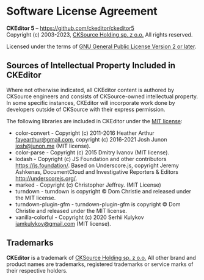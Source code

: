 Software License Agreement
==========================

**CKEditor&nbsp;5** – https://github.com/ckeditor/ckeditor5 <br>
Copyright (c) 2003-2023, [CKSource Holding sp. z o.o.](https://cksource.com) All rights reserved.

Licensed under the terms of [GNU General Public License Version 2 or later](http://www.gnu.org/licenses/gpl.html).

Sources of Intellectual Property Included in CKEditor
-----------------------------------------------------

Where not otherwise indicated, all CKEditor content is authored by CKSource engineers and consists of CKSource-owned intellectual property. In some specific instances, CKEditor will incorporate work done by developers outside of CKSource with their express permission.

The following libraries are included in CKEditor under the [MIT license](https://opensource.org/licenses/MIT):

* color-convert - Copyright (c) 2011-2016 Heather Arthur <fayearthur@gmail.com>, copyright (c) 2016-2021 Josh Junon <josh@junon.me> (MIT license).
* color-parse - Copyright (c) 2015 Dmitry Ivanov (MIT license).
* lodash - Copyright (c) JS Foundation and other contributors https://js.foundation/. Based on Underscore.js, copyright Jeremy Ashkenas, DocumentCloud and Investigative Reporters & Editors http://underscorejs.org/.
* marked - Copyright (c) Christopher Jeffrey. (MIT License)
* turndown - turndown is copyright © Dom Christie and released under the MIT license.
* turndown-plugin-gfm - turndown-plugin-gfm is copyright © Dom Christie and released under the MIT license.
* vanilla-colorful - Copyright (c) 2020 Serhii Kulykov <iamkulykov@gmail.com> (MIT license).

Trademarks
----------

**CKEditor** is a trademark of [CKSource Holding sp. z o.o.](https://cksource.com) All other brand and product names are trademarks, registered trademarks or service marks of their respective holders.
